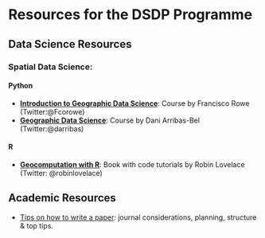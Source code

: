 # Resources for the DSDP Programme

## Data Science Resources


### Spatial Data Science:
#### Python
- [**Introduction to Geographic Data Science**](https://fcorowe.github.io/intro-gds/): Course by Francisco Rowe (Twitter:@Fcorowe)
- [**Geographic Data Science**](http://darribas.org/gds_course/content/home.html): Course by Dani Arribas-Bel (Twitter:@darribas)
#### R
- [**Geocomputation with R**](https://geocompr.robinlovelace.net/index.html): Book with code tutorials by Robin Lovelace (Twitter: @robinlovelace)


## Academic Resources

- [Tips on how to write a paper](https://github.com/FrancescaPontin/DSDP_Resources/blob/main/documents/Paper_writing_tips_DSDP.pdf): journal considerations, planning, structure & top tips. 


